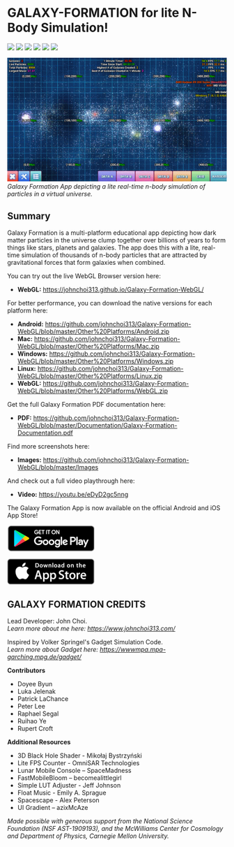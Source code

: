 # GALAXY-FORMATION for lite N-Body Simulation!

<img src="https://img.shields.io/badge/unity-2018.4.14f1-blue"/> <img src="https://img.shields.io/badge/supports-Android-brightgreen"/> <img src="https://img.shields.io/badge/supports-Mac-brightgreen"/> <img src="https://img.shields.io/badge/supports-Windows-brightgreen"/> <img src="https://img.shields.io/badge/supports-Linux-brightgreen"/> <img src="https://img.shields.io/badge/supports-WebGL-brightgreen"/> 

![Galaxy Formation App](/Images/GIFs/gif2.gif) <br/> *Galaxy Formation App depicting a lite real-time n-body simulation of particles in a virtual universe.*

## Summary <br/>
Galaxy Formation is a multi-platform educational app depicting how dark matter particles in the universe clump together over billions of years to form things like stars, planets and galaxies. The app does this with a lite, real-time simulation of thousands of n-body particles that are attracted by gravitational forces that form galaxies when combined. 

You can try out the live WebGL Browser version here:

+ **WebGL:** https://johnchoi313.github.io/Galaxy-Formation-WebGL/ 

For better performance, you can download the native versions for each platform here:

+ **Android:** https://github.com/johnchoi313/Galaxy-Formation-WebGL/blob/master/Other%20Platforms/Android.zip 
+ **Mac:** https://github.com/johnchoi313/Galaxy-Formation-WebGL/blob/master/Other%20Platforms/Mac.zip 
+ **Windows:** https://github.com/johnchoi313/Galaxy-Formation-WebGL/blob/master/Other%20Platforms/Windows.zip
+ **Linux:** https://github.com/johnchoi313/Galaxy-Formation-WebGL/blob/master/Other%20Platforms/Linux.zip 
+ **WebGL:** https://github.com/johnchoi313/Galaxy-Formation-WebGL/blob/master/Other%20Platforms/WebGL.zip 

Get the full Galaxy Formation PDF documentation here:
+ **PDF:** https://github.com/johnchoi313/Galaxy-Formation-WebGL/blob/master/Documentation/Galaxy-Formation-Documentation.pdf

Find more screenshots here:
+ **Images:** https://github.com/johnchoi313/Galaxy-Formation-WebGL/blob/master/Images

And check out a full video playthrough here:
+ **Video:** https://youtu.be/eDyD2gc5nng

The Galaxy Formation App is now available on the official Android and iOS App Store!

[![Android App Store](/Images/androidappstore.png)](https://play.google.com/store/apps/details?id=cmu.physics.galaxy)

[![iOS App Store](/Images/iosappstore.png)](https://apps.apple.com/us/app/galaxy-formation/id1519390105)

## GALAXY FORMATION CREDITS <br/>
Lead Developer: John Choi. <br/>
*Learn more about me here: https://www.johnchoi313.com/*

Inspired by Volker Springel's Gadget Simulation Code. <br/>
*Learn more about Gadget here: https://wwwmpa.mpa-garching.mpg.de/gadget/*

**Contributors**
+ Doyee Byun
+ Luka Jelenak 
+ Patrick LaChance
+ Peter Lee
+ Raphael Segal
+ Ruihao Ye
+ Rupert Croft

**Additional Resources**
+ 3D Black Hole Shader - Mikołaj Bystrzyński
+ Lite FPS Counter - OmniSAR Technologies
+ Lunar Mobile Console – SpaceMadness
+ FastMobileBloom – becomealittlegirl
+ Simple LUT Adjuster - Jeff Johnson
+ Float Music - Emily A. Sprague
+ Spacescape - Alex Peterson
+ UI Gradient – azixMcAze

*Made possible with generous support from the National Science Foundation (NSF AST-1909193), and the McWilliams Center for Cosmology and Department of Physics, Carnegie Mellon University.*